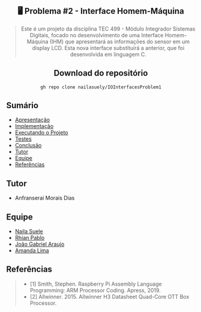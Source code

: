 <div align="center">
<h2> 🖥️ Problema #2 - Interface Homem-Máquina </h2>
<div align="center">


</div>

> Este é um projeto da disciplina TEC 499 - Módulo Integrador Sistemas Digitais, focado no desenvolvimento de uma Interface Homem-Máquina (IHM) que apresentará as informações do sensor em um display LCD. Esta nova interface substituirá a anterior, que foi desenvolvida em linguagem C.

## Download do repositório


```
gh repo clone nailasuely/IOInterfacesProblem1
```

<div align="left">
	
## Sumário
- [Apresentação](#apresentação)
- [Implementação](#implementação)
- [Executando o Projeto](#executando-o-projeto)
- [Testes](#testes)
- [Conclusão](#conclusão) 
- [Tutor](#tutor)
- [Equipe](#equipe)
- [Referências](#referências)


## Tutor 
- Anfranserai Morais Dias

## Equipe 
- [Naila Suele](https://github.com/nailasuely)
- [Rhian Pablo](https://github.com/rhianpablo11)
- [João Gabriel Araujo](https://github.com/joaogabrielaraujo)
- [Amanda Lima](https://github.com/AmandaLimaB)



## Referências 

> - [1] Smith, Stephen. Raspberry Pi Assembly Language Programming: ARM Processor Coding. Apress, 2019.
> - [2] Allwinner. 2015. Allwinner H3 Datasheet Quad-Core OTT Box Processor. 



</div>

